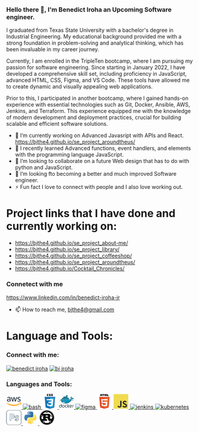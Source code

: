 ### Hello there 👋, I'm Benedict Iroha an Upcoming Software engineer.


I graduated from Texas State University with a bachelor's degree in Industrial Engineering. My educational background provided me with a strong foundation in problem-solving and analytical thinking, which has been invaluable in my career journey.

Currently, I am enrolled in the TripleTen bootcamp, where I am pursuing my passion for software engineering. Since starting in January 2022, I have developed a comprehensive skill set, including proficiency in JavaScript, advanced HTML, CSS, Figma, and VS Code. These tools have allowed me to create dynamic and visually appealing web applications.

Prior to this, I participated in another bootcamp, where I gained hands-on experience with essential technologies such as Git, Docker, Ansible, AWS, Jenkins, and Terraform. This experience equipped me with the knowledge of modern development and deployment practices, crucial for building scalable and efficient software solutions.
                                                                      


- 🔭 I’m currently working on Advanced Javasript with APIs and React. https://bjthe4.github.io/se_project_aroundtheus/
- 🌱 I recently learned Advanced functions, event handlers, and elements with the programming language JavaScript.
- 👯 I’m looking to collaborate on a future Web design that has to do with python and JavaScript.
- 🤔 I’m looking fto becoming a better and much improved Software engineer.
- ⚡ Fun fact I love to connect with people and I also love working out.

# Project links that I have done and currently working on:
- https://bjthe4.github.io/se_project_about-me/
- https://bjthe4.github.io/se_project_library/
- https://bjthe4.github.io/se_project_coffeeshop/
- https://bjthe4.github.io/se_project_aroundtheus/
- https://bjthe4.github.io/Cocktail_Chronicles/
### Connetect with me 
https://www.linkedin.com/in/benedict-iroha-jr

- 📫 How to reach me, bjthe4@gmail.com
  
# Language and Tools:
<h3 align="left">Connect with me:</h3>
<p align="left">
<a href="https://linkedin.com/in/benedict iroha" target="blank"><img align="center" src="https://raw.githubusercontent.com/rahuldkjain/github-profile-readme-generator/master/src/images/icons/Social/linked-in-alt.svg" alt="benedict iroha" height="30" width="40" /></a>
<a href="https://instagram.com/bj iroha" target="blank"><img align="center" src="https://raw.githubusercontent.com/rahuldkjain/github-profile-readme-generator/master/src/images/icons/Social/instagram.svg" alt="bj iroha" height="30" width="40" /></a>
</p>

<h3 align="left">Languages and Tools:</h3>
<p align="left"> <a href="https://aws.amazon.com" target="_blank" rel="noreferrer"> <img src="https://raw.githubusercontent.com/devicons/devicon/master/icons/amazonwebservices/amazonwebservices-original-wordmark.svg" alt="aws" width="40" height="40"/> </a> <a href="https://www.gnu.org/software/bash/" target="_blank" rel="noreferrer"> <img src="https://www.vectorlogo.zone/logos/gnu_bash/gnu_bash-icon.svg" alt="bash" width="40" height="40"/> </a> <a href="https://www.w3schools.com/css/" target="_blank" rel="noreferrer"> <img src="https://raw.githubusercontent.com/devicons/devicon/master/icons/css3/css3-original-wordmark.svg" alt="css3" width="40" height="40"/> </a> <a href="https://www.docker.com/" target="_blank" rel="noreferrer"> <img src="https://raw.githubusercontent.com/devicons/devicon/master/icons/docker/docker-original-wordmark.svg" alt="docker" width="40" height="40"/> </a> <a href="https://www.figma.com/" target="_blank" rel="noreferrer"> <img src="https://www.vectorlogo.zone/logos/figma/figma-icon.svg" alt="figma" width="40" height="40"/> </a> <a href="https://www.w3.org/html/" target="_blank" rel="noreferrer"> <img src="https://raw.githubusercontent.com/devicons/devicon/master/icons/html5/html5-original-wordmark.svg" alt="html5" width="40" height="40"/> </a> <a href="https://developer.mozilla.org/en-US/docs/Web/JavaScript" target="_blank" rel="noreferrer"> <img src="https://raw.githubusercontent.com/devicons/devicon/master/icons/javascript/javascript-original.svg" alt="javascript" width="40" height="40"/> </a> <a href="https://www.jenkins.io" target="_blank" rel="noreferrer"> <img src="https://www.vectorlogo.zone/logos/jenkins/jenkins-icon.svg" alt="jenkins" width="40" height="40"/> </a> <a href="https://kubernetes.io" target="_blank" rel="noreferrer"> <img src="https://www.vectorlogo.zone/logos/kubernetes/kubernetes-icon.svg" alt="kubernetes" width="40" height="40"/> </a> <a href="https://www.photoshop.com/en" target="_blank" rel="noreferrer"> <img src="https://raw.githubusercontent.com/devicons/devicon/master/icons/photoshop/photoshop-line.svg" alt="photoshop" width="40" height="40"/> </a> <a href="https://www.python.org" target="_blank" rel="noreferrer"> <img src="https://raw.githubusercontent.com/devicons/devicon/master/icons/python/python-original.svg" alt="python" width="40" height="40"/> </a> <a href="https://www.rust-lang.org" target="_blank" rel="noreferrer"> <img src="https://raw.githubusercontent.com/devicons/devicon/master/icons/rust/rust-plain.svg" alt="rust" width="40" height="40"/> </a> </p>

